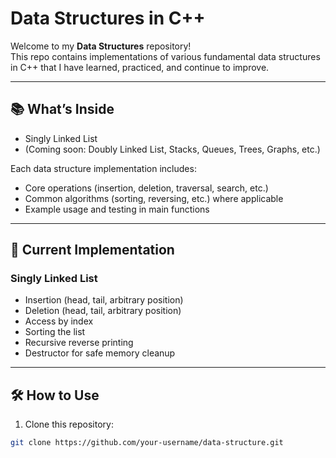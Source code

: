# Data Structures in C++

Welcome to my **Data Structures** repository!  
This repo contains implementations of various fundamental data structures in C++ that I have learned, practiced, and continue to improve.

---

## 📚 What’s Inside

- Singly Linked List  
- (Coming soon: Doubly Linked List, Stacks, Queues, Trees, Graphs, etc.)

Each data structure implementation includes:

- Core operations (insertion, deletion, traversal, search, etc.)  
- Common algorithms (sorting, reversing, etc.) where applicable  
- Example usage and testing in main functions

---

## 🚀 Current Implementation

### Singly Linked List

- Insertion (head, tail, arbitrary position)  
- Deletion (head, tail, arbitrary position)  
- Access by index  
- Sorting the list  
- Recursive reverse printing  
- Destructor for safe memory cleanup

---

## 🛠️ How to Use

1. Clone this repository:

```bash
git clone https://github.com/your-username/data-structure.git
